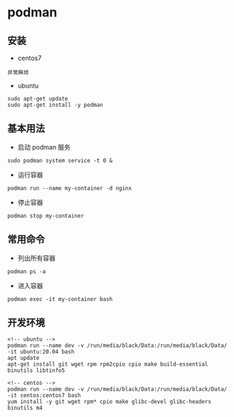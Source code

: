 # podman

## 安装
- centos7
```shell
非常麻烦
```
- ubuntu
```shell
sudo apt-get update
sudo apt-get install -y podman
```

## 基本用法
- 启动 podman 服务
```shell
sudo podman system service -t 0 &
```

- 运行容器
```shell
podman run --name my-container -d nginx
```

- 停止容器
```shell
podman stop my-container
```

## 常用命令
- 列出所有容器
```shell
podman ps -a
```

- 进入容器
```shell
podman exec -it my-container bash
```

## 开发环境

```shell
<!-- ubuntu -->
podman run --name dev -v /run/media/black/Data:/run/media/black/Data/ -it ubuntu:20.04 bash
apt update
apt-get install git wget rpm rpm2cpio cpio make build-essential binutils libtinfo5

<!-- centos -->
podman run --name dev -v /run/media/black/Data:/run/media/black/Data/  -it centos:centos7 bash
yum install -y git wget rpm* cpio make glibc-devel glibc-headers binutils m4
```

